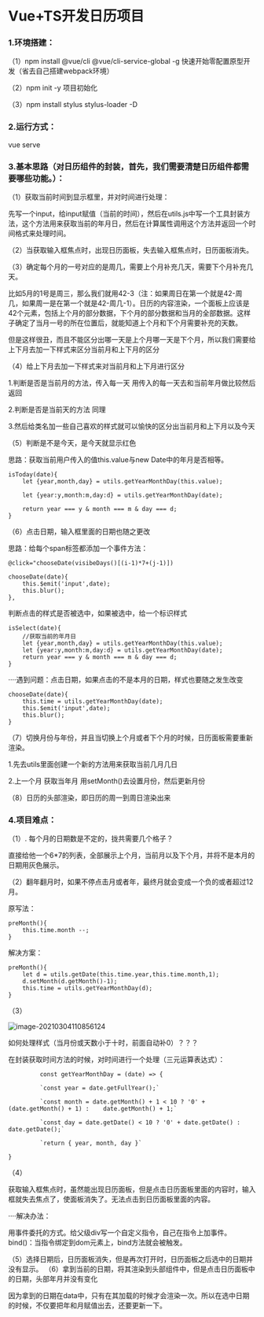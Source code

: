 # Vue+TS开发日历项目

### 1.环境搭建：

（1）npm install @vue/cli @vue/cli-service-global -g   快速开始零配置原型开发（省去自己搭建webpack环境）

（2）npm init -y   项目初始化

（3）npm install stylus stylus-loader -D

### 2.运行方式：

   vue serve

### 3.基本思路（对日历组件的封装，首先，我们需要清楚日历组件都需要哪些功能。）：

（1）获取当前时间到显示框里，并对时间进行处理：

先写一个input，给input赋值（当前的时间），然后在utils.js中写一个工具封装方法，这个方法用来获取当前的年月日，然后在计算属性调用这个方法并返回一个时间格式来处理时间。

（2）当获取输入框焦点时，出现日历面板，失去输入框焦点时，日历面板消失。

（3）确定每个月的一号对应的是周几，需要上个月补充几天，需要下个月补充几天。

比如5月的1号是周三，那么我们就用42-3（注：如果周日在第一个就是42-周几，如果周一是在第一个就是42-周几-1）。日历的内容渲染，一个面板上应该是42个元素，包括上个月的部分数据，下个月的部分数据和当月的全部数据。这样子确定了当月一号的所在位置后，就能知道上个月和下个月需要补充的天数。

但是这样很丑，而且不能区分出哪一天是上个月哪一天是下个月，所以我们需要给上下月去加一下样式来区分当前月和上下月的区分

（4）给上下月去加一下样式来对当前月和上下月进行区分

1.判断是否是当前月的方法，传入每一天 用传入的每一天去和当前年月做比较然后返回

2.判断是否是当前天的方法 同理

3.然后给类名加一些自己喜欢的样式就可以愉快的区分出当前月和上下月以及今天

（5）判断是不是今天，是今天就显示红色

思路：获取当前用户传入的值this.value与new Date中的年月是否相等。

    isToday(date){
        let {year,month,day} = utils.getYearMonthDay(this.value);
    
        let {year:y,month:m,day:d} = utils.getYearMonthDay(date);
    
        return year === y & month === m & day === d;
    }

（6）点击日期，输入框里面的日期也随之更改

思路：给每个span标签都添加一个事件方法：

```
@click="chooseDate(visibeDays()[(i-1)*7+(j-1)])
```

```
chooseDate(date){
	this.$emit('input',date);
	this.blur();
},
```

判断点击的样式是否被选中，如果被选中，给一个标识样式

```
isSelect(date){
    //获取当前的年月日
    let {year,month,day} = utils.getYearMonthDay(this.value);
    let {year:y,month:m,day:d} = utils.getYearMonthDay(date);
    return year === y & month === m & day === d;
}
```

····遇到问题：点击日期，如果点击的不是本月的日期，样式也要随之发生改变 

```
chooseDate(date){
   	this.time = utils.getYearMonthDay(date);
	this.$emit('input',date);
	this.blur();
}     
```

（7）切换月份与年份，并且当切换上个月或者下个月的时候，日历面板需要重新渲染。

1.先去utils里面创建一个新的方法用来获取当前几月几日

2.上一个月 获取当年月 用setMonth()去设置月份，然后更新月份

（8）日历的头部渲染，即日历的周一到周日渲染出来



### 4.项目难点：

（1）. 每个月的日期数是不定的，拢共需要几个格子？

直接给他一个6*7的列表，全部展示上个月，当前月以及下个月，并将不是本月的日期用灰色展示。

（2）翻年翻月时，如果不停点击月或者年，最终月就会变成一个负的或者超过12月。

原写法：

```
preMonth(){
	this.time.month --;
}
```

解决方案：

```
preMonth(){
	let d = utils.getDate(this.time.year,this.time.month,1);
	d.setMonth(d.getMonth()-1);
	this.time = utils.getYearMonthDay(d);
}
```

（3）

![image-20210304110856124](C:\Users\huangyuanyin\AppData\Roaming\Typora\typora-user-images\image-20210304110856124.png)

如何处理样式（当月份或天数小于十时，前面自动补0）？？？

在封装获取时间方法的时候，对时间进行一个处理（三元运算表达式）：

`		  const getYearMonthDay = (date) => {`

  			 `const year = date.getFullYear();`
  	
  		     `const month = date.getMonth() + 1 < 10 ? '0' + (date.getMonth() + 1) :    date.getMonth() + 1;`
  	
  		     `const day = date.getDate() < 10 ? '0' + date.getDate() : date.getDate();`
  	
  		     `return { year, month, day }`

 `}`

（4）

获取输入框焦点时，虽然能出现日历面板，但是点击日历面板里面的内容时，输入框就失去焦点了，使面板消失了。无法点击到日历面板里面的内容。

····解决办法：

用事件委托的方式。给父级div写一个自定义指令，自己在指令上加事件。bind()：当指令绑定到dom元素上，bind方法就会被触发。

（5）选择日期后，日历面板消失，但是再次打开时，日历面板之后选中的日期并没有显示。
（6）拿到当前的日期，将其渲染到头部组件中，但是点击日历面板中的日期，头部年月并没有变化

因为拿到的日期在data中，只有在其加载的时候才会渲染一次。所以在选中日期的时候，不仅要把年和月赋值出去，还要更新一下。